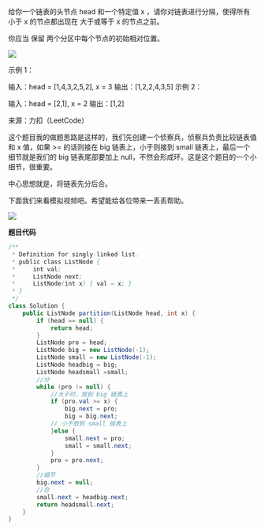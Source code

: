给你一个链表的头节点 head 和一个特定值 x ，请你对链表进行分隔，使得所有 小于 x 的节点都出现在 大于或等于 x 的节点之前。

你应当 保留 两个分区中每个节点的初始相对位置。

![](https://img-blog.csdnimg.cn/20210319190335143.png?x-oss-process=image/watermark,type_ZmFuZ3poZW5naGVpdGk,shadow_10,text_aHR0cHM6Ly9ibG9nLmNzZG4ubmV0L3FxXzMzODg1OTI0,size_16,color_FFFFFF,t_70) 

示例 1：


输入：head = [1,4,3,2,5,2], x = 3
输出：[1,2,2,4,3,5]
示例 2：

输入：head = [2,1], x = 2
输出：[1,2]

来源：力扣（LeetCode）

这个题目我的做题思路是这样的，我们先创建一个侦察兵，侦察兵负责比较链表值和 x 值，如果  >=  的话则接在 big 链表上，小于则接到 small 链表上，最后一个细节就是我们的 big 链表尾部要加上 null，不然会形成环。这是这个题目的一个小细节，很重要。

中心思想就是，将链表先分后合。

下面我们来看模拟视频吧。希望能给各位带来一丢丢帮助。

![](https://img-blog.csdnimg.cn/20210319190417499.gif)

**题目代码**

```java
/**
 * Definition for singly-linked list.
 * public class ListNode {
 *     int val;
 *     ListNode next;
 *     ListNode(int x) { val = x; }
 * }
 */
class Solution {
    public ListNode partition(ListNode head, int x) {
        if (head == null) {
            return head;
        }
        ListNode pro = head;
        ListNode big = new ListNode(-1);
        ListNode small = new ListNode(-1); 
        ListNode headbig = big; 
        ListNode headsmall =small;  
        //分     
        while (pro != null) {           
            //大于时，放到 big 链表上
            if (pro.val >= x) {
                big.next = pro;
                big = big.next;
            // 小于放到 small 链表上
            }else {
                small.next = pro;
                small = small.next;
            }
            pro = pro.next;
        }
        //细节
        big.next = null;
        //合
        small.next = headbig.next;
        return headsmall.next;
    }
}
```





